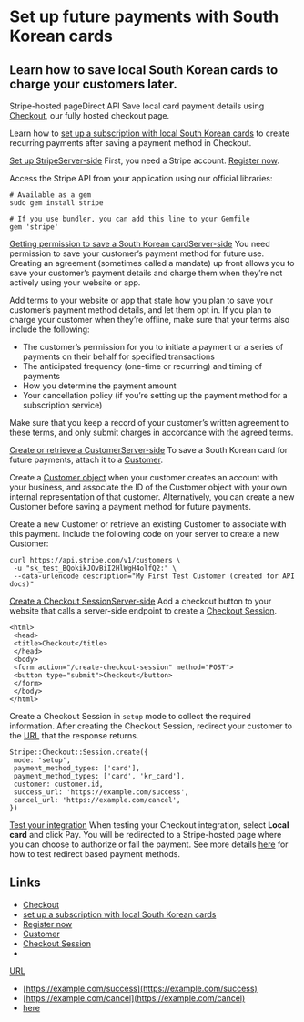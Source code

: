 # Set up future payments with South Korean cards

## Learn how to save local South Korean cards to charge your customers later.

Stripe-hosted pageDirect API
Save local card payment details using
[Checkout](https://docs.stripe.com/payments/checkout), our fully hosted checkout
page.

Learn how to [set up a subscription with local South Korean
cards](https://docs.stripe.com/billing/subscriptions/kr-card) to create
recurring payments after saving a payment method in Checkout.

[Set up
StripeServer-side](https://docs.stripe.com/payments/kr-card/set-up-future-payments#web-set-up-stripe)
First, you need a Stripe account. [Register
now](https://dashboard.stripe.com/register).

Access the Stripe API from your application using our official libraries:

```
# Available as a gem
sudo gem install stripe
```

```
# If you use bundler, you can add this line to your Gemfile
gem 'stripe'
```

[Getting permission to save a South Korean
cardServer-side](https://docs.stripe.com/payments/kr-card/set-up-future-payments#web-permissions)
You need permission to save your customer’s payment method for future use.
Creating an agreement (sometimes called a mandate) up front allows you to save
your customer’s payment details and charge them when they’re not actively using
your website or app.

Add terms to your website or app that state how you plan to save your customer’s
payment method details, and let them opt in. If you plan to charge your customer
when they’re offline, make sure that your terms also include the following:

- The customer’s permission for you to initiate a payment or a series of
payments on their behalf for specified transactions
- The anticipated frequency (one-time or recurring) and timing of payments
- How you determine the payment amount
- Your cancellation policy (if you’re setting up the payment method for a
subscription service)

Make sure that you keep a record of your customer’s written agreement to these
terms, and only submit charges in accordance with the agreed terms.

[Create or retrieve a
CustomerServer-side](https://docs.stripe.com/payments/kr-card/set-up-future-payments#web-create-customer)
To save a South Korean card for future payments, attach it to a
[Customer](https://docs.stripe.com/api/customers).

Create a [Customer object](https://docs.stripe.com/api/customers) when your
customer creates an account with your business, and associate the ID of the
Customer object with your own internal representation of that customer.
Alternatively, you can create a new Customer before saving a payment method for
future payments.

Create a new Customer or retrieve an existing Customer to associate with this
payment. Include the following code on your server to create a new Customer:

```
curl https://api.stripe.com/v1/customers \
 -u "sk_test_BQokikJOvBiI2HlWgH4olfQ2:" \
 --data-urlencode description="My First Test Customer (created for API docs)"
```

[Create a Checkout
SessionServer-side](https://docs.stripe.com/payments/kr-card/set-up-future-payments#web-create-checkout-session)
Add a checkout button to your website that calls a server-side endpoint to
create a [Checkout Session](https://docs.stripe.com/api/checkout/sessions).

```
<html>
 <head>
 <title>Checkout</title>
 </head>
 <body>
 <form action="/create-checkout-session" method="POST">
 <button type="submit">Checkout</button>
 </form>
 </body>
</html>
```

Create a Checkout Session in `setup` mode to collect the required information.
After creating the Checkout Session, redirect your customer to the
[URL](https://docs.stripe.com/api/checkout/sessions/object#checkout_session_object-url)
that the response returns.

```
Stripe::Checkout::Session.create({
 mode: 'setup',
 payment_method_types: ['card'],
 payment_method_types: ['card', 'kr_card'],
 customer: customer.id,
 success_url: 'https://example.com/success',
 cancel_url: 'https://example.com/cancel',
})
```

[Test your
integration](https://docs.stripe.com/payments/kr-card/set-up-future-payments#web-test-integration)
When testing your Checkout integration, select **Local card** and click Pay. You
will be redirected to a Stripe-hosted page where you can choose to authorize or
fail the payment. See more details
[here](https://docs.stripe.com/testing#redirects) for how to test redirect based
payment methods.

## Links

- [Checkout](https://docs.stripe.com/payments/checkout)
- [set up a subscription with local South Korean
cards](https://docs.stripe.com/billing/subscriptions/kr-card)
- [Register now](https://dashboard.stripe.com/register)
- [Customer](https://docs.stripe.com/api/customers)
- [Checkout Session](https://docs.stripe.com/api/checkout/sessions)
-
[URL](https://docs.stripe.com/api/checkout/sessions/object#checkout_session_object-url)
- [https://example.com/success](https://example.com/success)
- [https://example.com/cancel](https://example.com/cancel)
- [here](https://docs.stripe.com/testing#redirects)